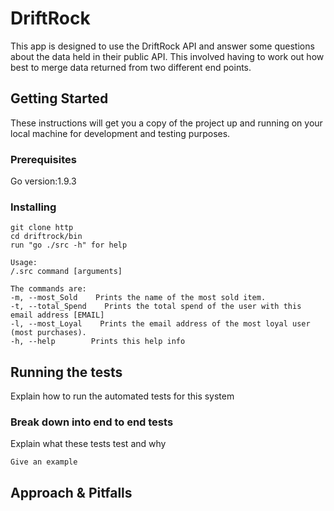 # DriftRock 

This app is designed to use the DriftRock API and answer some questions about the data held in their public API. This involved having to work out how best to merge data returned from two different end points.   

## Getting Started

These instructions will get you a copy of the project up and running on your local machine for development and testing purposes.

### Prerequisites

Go version:1.9.3

### Installing

```
git clone http
cd driftrock/bin
run "go ./src -h" for help

Usage:
/.src command [arguments]

The commands are:
-m, --most_Sold    Prints the name of the most sold item.
-t, --total_Spend    Prints the total spend of the user with this email address [EMAIL]
-l, --most_Loyal    Prints the email address of the most loyal user (most purchases).
-h, --help        Prints this help info
```
## Running the tests

Explain how to run the automated tests for this system

### Break down into end to end tests

Explain what these tests test and why

```
Give an example
```


## Approach & Pitfalls

